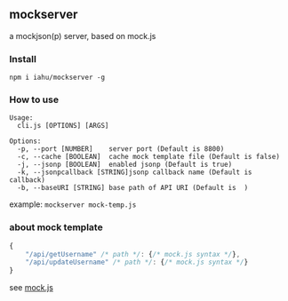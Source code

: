 ## mockserver
a mockjson(p) server, based on mock.js

### Install
`npm i iahu/mockserver -g`

### How to use
```log
Usage:
  cli.js [OPTIONS] [ARGS]

Options:
  -p, --port [NUMBER]    server port (Default is 8800)
  -c, --cache [BOOLEAN]  cache mock template file (Default is false)
  -j, --jsonp [BOOLEAN]  enabled jsonp (Default is true)
  -k, --jsonpcallback [STRING]jsonp callback name (Default is callback)
  -b, --baseURI [STRING] base path of API URI (Default is  )
```

example:
`mockserver mock-temp.js`

### about mock template
```js
{
	"/api/getUsername" /* path */: {/* mock.js syntax */},
	"/api/updateUsername" /* path */: {/* mock.js syntax */}
}
```
see [mock.js](https://github.com/nuysoft/Mock/wiki/Mock.Random)